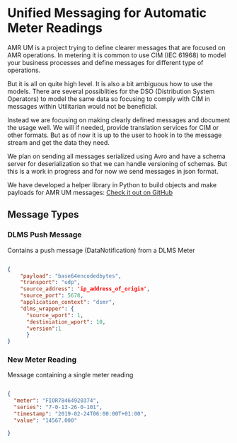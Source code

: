 # Unified Messaging for Automatic Meter Readings

AMR UM is a project trying to define clearer messages that are focused on
AMR operations. In metering it is common to use CIM (IEC 61968) to model your 
business processes and define messages for different type of operations. 

But it is all on quite high level. It is also a bit ambiguous how to use the 
models. There are several possiblities for the DSO (Distribution System Operators) to
model the same data so focusing to comply with CIM in messages within 
Utilitarian would not be beneficial.

Instead we are focusing on making clearly defined messages and document the usage 
well. We will if needed, provide translation services for CIM or other formats. 
But as of now it is up to the user to hook in to the message stream and get 
the data they need.

We plan on sending all messages serialized using Avro and have a schema server 
for deserialization so that we can handle versioning of schemas. But this is a 
work in progress and for now we send messages in json format.

We have developed a helper library in Python to build objects and make payloads 
for AMR UM messages: [Check it out on GitHub](https://www.github.com/pwitab/amr-um) 

## Message Types


### DLMS Push Message

Contains a push message (DataNotification) from a DLMS Meter

```json

{
    "payload": "base64encodedbytes",
    "transport": "udp",
    "source_address": 'ip_address_of_origin',
    "source_port": 5678,
    "application_context": "dsmr",
    "dlms_wrapper": {
      "source_wport": 1,
      "destiniation_wport": 10,
      "version":1
      }
}

```

### New Meter Reading

Message containing a single meter reading

```json

{
  "meter": "FIOR78464920374",
  "series": "7-0-13-26-0-101",
  "timestamp": "2019-02-24T06:00:00T+01:00",
  "value": "14567.000"

}
```



 